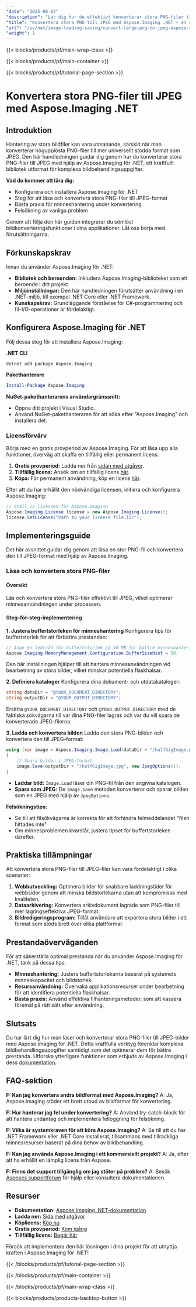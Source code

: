 ```yaml
---
"date": "2025-06-03"
"description": "Lär dig hur du effektivt konverterar stora PNG-filer till JPEG med Aspose.Imaging för .NET. Den här guiden täcker installation, implementering och bästa praxis."
"title": "Konvertera stora PNG till JPEG med Aspose.Imaging .NET – en steg-för-steg-guide"
"url": "/sv/net/image-loading-saving/convert-large-png-to-jpeg-aspose-imaging-dotnet/"
"weight": 1
---
```


{{< blocks/products/pf/main-wrap-class >}}

{{< blocks/products/pf/main-container >}}

{{< blocks/products/pf/tutorial-page-section >}}
# Konvertera stora PNG-filer till JPEG med Aspose.Imaging .NET

## Introduktion
Hantering av stora bildfiler kan vara utmanande, särskilt när man konverterar högupplösta PNG-filer till mer universellt stödda format som JPEG. Den här handledningen guidar dig genom hur du konverterar stora PNG-filer till JPEG med hjälp av Aspose.Imaging för .NET, ett kraftfullt bibliotek utformat för komplexa bildbehandlingsuppgifter.

**Vad du kommer att lära dig:**
- Konfigurera och installera Aspose.Imaging för .NET
- Steg för att läsa och konvertera stora PNG-filer till JPEG-format
- Bästa praxis för minneshantering under konvertering
- Felsökning av vanliga problem

Genom att följa den här guiden integrerar du sömlöst bildkonverteringsfunktioner i dina applikationer. Låt oss börja med förutsättningarna.

## Förkunskapskrav
Innan du använder Aspose.Imaging för .NET:

- **Bibliotek och beroenden:** Inkludera Aspose.Imaging-biblioteket som ett beroende i ditt projekt.
- **Miljöinställningar:** Den här handledningen förutsätter användning i en .NET-miljö, till exempel .NET Core eller .NET Framework.
- **Kunskapskrav:** Grundläggande förståelse för C#-programmering och fil-I/O-operationer är fördelaktigt.

## Konfigurera Aspose.Imaging för .NET
Följ dessa steg för att installera Aspose.Imaging:

**.NET CLI**
```shell
dotnet add package Aspose.Imaging
```

**Pakethanterare**
```powershell
Install-Package Aspose.Imaging
```

**NuGet-pakethanterarens användargränssnitt:**
- Öppna ditt projekt i Visual Studio.
- Använd NuGet-pakethanteraren för att söka efter "Aspose.Imaging" och installera det.

### Licensförvärv
Börja med en gratis provperiod av Aspose.Imaging. För att låsa upp alla funktioner, överväg att skaffa en tillfällig eller permanent licens:

1. **Gratis provperiod:** Ladda ner från [sidan med utgåvor](https://releases.aspose.com/imaging/net/).
2. **Tillfällig licens:** Ansök om en tillfällig licens [här](https://purchase.aspose.com/temporary-license/).
3. **Köpa:** För permanent användning, köp en licens [här](https://purchase.aspose.com/buy).

Efter att du har erhållit den nödvändiga licensen, initiera och konfigurera Aspose.Imaging:
```csharp
// Ställ in licensen för Aspose.Imaging
Aspose.Imaging.License license = new Aspose.Imaging.License();
license.SetLicense("Path to your license file.lic");
```

## Implementeringsguide
Det här avsnittet guidar dig genom att läsa en stor PNG-fil och konvertera den till JPEG-format med hjälp av Aspose.Imaging.

### Läsa och konvertera stora PNG-filer
#### Översikt
Läs och konvertera stora PNG-filer effektivt till JPEG, vilket optimerar minnesanvändningen under processen.

#### Steg-för-steg-implementering
**1. Justera buffertstorleken för minneshantering**
Konfigurera tips för buffertstorlek för att förbättra prestandan:
```csharp
// Ange en ledtråd för buffertstorlek på 50 MB för bättre minneshantering
Aspose.Imaging.MemoryManagement.Configuration.BufferSizeHint = 50;
```
Den här inställningen hjälper till att hantera minnesanvändningen vid bearbetning av stora bilder, vilket minskar potentiella flaskhalsar.

**2. Definiera kataloger**
Konfigurera dina dokument- och utdatakataloger:
```csharp
string dataDir = "@YOUR_DOCUMENT_DIRECTORY";
string outputDir = "@YOUR_OUTPUT_DIRECTORY";
```
Ersätta `@YOUR_DOCUMENT_DIRECTORY` och `@YOUR_OUTPUT_DIRECTORY` med de faktiska sökvägarna till var dina PNG-filer lagras och var du vill spara de konverterade JPEG-filerna.

**3. Ladda och konvertera bilden**
Ladda den stora PNG-bilden och konvertera den till JPEG-format:
```csharp
using (var image = Aspose.Imaging.Image.Load(dataDir + "/halfGigImage.png"))
{
    // Spara bilden i JPEG-format
    image.Save(outputDir + "/halfGigImage.jpg", new JpegOptions());
}
```
- **Laddar bild:** `Image.Load` läser din PNG-fil från den angivna katalogen.
- **Spara som JPEG:** De `image.Save` metoden konverterar och sparar bilden som en JPEG med hjälp av `JpegOptions`.

**Felsökningstips:**
- Se till att filsökvägarna är korrekta för att förhindra felmeddelandet "filen hittades inte".
- Om minnesproblemen kvarstår, justera tipset för buffertstorleken därefter.

## Praktiska tillämpningar
Att konvertera stora PNG-filer till JPEG-filer kan vara fördelaktigt i olika scenarier:
1. **Webbutveckling:** Optimera bilder för snabbare laddningstider för webbsidor genom att minska bildstorlekarna utan att kompromissa med kvaliteten.
2. **Dataarkivering:** Konvertera arkivdokument lagrade som PNG-filer till mer lagringseffektiva JPEG-format.
3. **Bildredigeringsprogram:** Tillåt användare att exportera stora bilder i ett format som stöds brett över olika plattformar.

## Prestandaöverväganden
För att säkerställa optimal prestanda när du använder Aspose.Imaging för .NET, tänk på dessa tips:
- **Minneshantering:** Justera buffertstorlekarna baserat på systemets minneskapacitet och bildstorlek.
- **Resursanvändning:** Övervaka applikationsresurser under bearbetning för att identifiera potentiella flaskhalsar.
- **Bästa praxis:** Använd effektiva filhanteringsmetoder, som att kassera föremål på rätt sätt efter användning.

## Slutsats
Du har lärt dig hur man läser och konverterar stora PNG-filer till JPEG-bilder med Aspose.Imaging för .NET. Detta kraftfulla verktyg förenklar komplexa bildbehandlingsuppgifter samtidigt som det optimerar dem för bättre prestanda. Utforska ytterligare funktioner som erbjuds av Aspose.Imaging i dess [dokumentation](https://reference.aspose.com/imaging/net/).

## FAQ-sektion
**F: Kan jag konvertera andra bildformat med Aspose.Imaging?**
A: Ja, Aspose.Imaging stöder ett brett utbud av bildformat för konvertering.

**F: Hur hanterar jag fel under konvertering?**
A: Använd try-catch-block för att hantera undantag och implementera felloggning för felsökning.

**F: Vilka är systemkraven för att köra Aspose.Imaging?**
A: Se till att du har .NET Framework eller .NET Core installerat, tillsammans med tillräckliga minnesresurser baserat på dina behov av bildbehandling.

**F: Kan jag använda Aspose.Imaging i ett kommersiellt projekt?**
A: Ja, efter att ha erhållit en lämplig licens från Aspose.

**F: Finns det support tillgänglig om jag stöter på problem?**
A: Besök [Asposes supportforum](https://forum.aspose.com/c/imaging/10) för hjälp eller konsultera dokumentationen.

## Resurser
- **Dokumentation:** [Aspose.Imaging .NET-dokumentation](https://reference.aspose.com/imaging/net/)
- **Ladda ner:** [Sida med utgåvor](https://releases.aspose.com/imaging/net/)
- **Köplicens:** [Köp nu](https://purchase.aspose.com/buy)
- **Gratis provperiod:** [Kom igång](https://releases.aspose.com/imaging/net/)
- **Tillfällig licens:** [Begär här](https://purchase.aspose.com/temporary-license/)

Försök att implementera den här lösningen i dina projekt för att utnyttja kraften i Aspose.Imaging för .NET!

{{< /blocks/products/pf/tutorial-page-section >}}

{{< /blocks/products/pf/main-container >}}

{{< /blocks/products/pf/main-wrap-class >}}

{{< blocks/products/products-backtop-button >}}